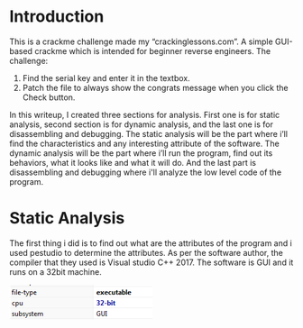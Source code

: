 # Introduction
This is a crackme challenge made my “crackinglessons.com”. A simple GUI-based crackme which is intended for beginner reverse engineers.
The challenge:
1. Find the serial key and enter it in the textbox.
2. Patch the file to always show the congrats message when you click the Check button.

In this writeup, I created three sections for analysis. First one is for static analysis, second section is for dynamic analysis, and the last one is for disassembling and debugging. The static analysis will be the part where i’ll find the characteristics and any interesting attribute of the software. 
The dynamic analysis will be the part where i’ll run the program, find out its behaviors, what it looks like and what it will do.
And the last part is disassembling and debugging where i'll analyze the low level code of the program.

# Static Analysis
The first thing i did is to find out what are the attributes of the program and i used pestudio to determine the attributes. As per the software author, the compiler that they used is Visual studio C++ 2017. The software is GUI and it runs on a 32bit machine.

![](images/figure1.png)
